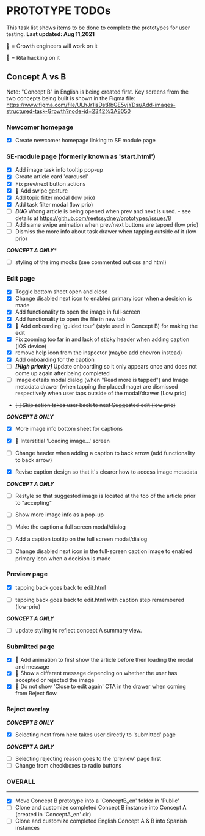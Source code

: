 PROTOTYPE TODOs
===============
This task list shows items to be done to complete the prototypes for user testing.
**Last updated: Aug 11,2021**

👷 = Growth engineers will work on it

🔧 = Rita hacking on it

**Concept A vs B**
------------------
Note: "Concept B" in English is being created first.
Key screens from the two concepts being built is shown in the Figma file:
https://www.figma.com/file/ULhJr1isDstRbGE5vjYDsr/Add-images-structured-task-Growth?node-id=2342%3A8050

### **Newcomer homepage**

- [x] Create newcomer homepage linking to SE module page


### **SE-module page (formerly known as 'start.html')**

- [x] Add image task info tooltip pop-up
- [x] Create article card 'carousel'
- [x] Fix prev/next button actions
- [x] 👷 Add swipe gesture
- [x] Add topic filter modal (low prio)
- [x] Add task filter modal (low prio)
- [ ] ***BUG*** Wrong article is being opened when prev and next is used. - see details at https://github.com/reetssydney/prototypes/issues/8
- [ ] Add same swipe animation when prev/next buttons are tapped (low prio)
- [ ] Dismiss the more info about task drawer when tapping outside of it (low prio)

***CONCEPT A ONLY****
- [ ] styling of the img mocks (see commented out css and html)

### **Edit page**

- [x] Toggle bottom sheet open and close
- [x] Change disabled next icon to enabled primary icon when a decision is made
- [x] Add functionality to open the image in full-screen
- [x] Add functionality to open the file in new tab
- [x] 👷 Add onboarding 'guided tour' (style used in Concept B) for making the edit
- [x] Fix zooming too far in and lack of sticky header when adding caption (iOS device)
- [x] remove help icon from the inspector (maybe add chevron instead)
- [x] Add onboarding for the caption
- [ ] ***[High priority]*** Update onboarding so it only appears once and does not come up again after being completed
- [ ] Image details modal dialog (when "Read more is tapped") and Image metadata drawer (when tapping the placedImage) are dismissed respectively when user taps outside of the modal/drawer [Low prio]
- ~~[ ] Skip action takes user back to next Suggested edit (low prio)~~


***CONCEPT B ONLY***

- [x] More image info bottom sheet for captions
- [x] 👷 Interstitial 'Loading image...' screen
- [ ] Change header when adding a caption to back arrow (add functionality to back arrow)
- [x] Revise caption design so that it's clearer how to access image metadata


***CONCEPT A ONLY***

- [ ] Restyle so that suggested image is located at the top of the article prior to "accepting"
- [ ] Show more image info as a pop-up
- [ ] Make the caption a full screen modal/dialog
- [ ] Add a caption tooltip on the full screen modal/dialog
- [ ] Change disabled next icon in the full-screen caption image to enabled primary icon when a decision is made


### **Preview page**
- [x] tapping back goes back to edit.html
- [ ] tapping back goes back to edit.html with caption step remembered (low-prio)


***CONCEPT A ONLY***

- [ ] update styling to reflect concept A summary view.

### **Submitted page**

- [x] 👷 Add animation to first show the article before then loading the modal and message
- [x] 👷 Show a different message depending on whether the user has accepted or rejected the image
- [x] 👷 Do not show 'Close to edit again' CTA in the drawer when coming from Reject flow.

### **Reject overlay**

***CONCEPT B ONLY***

- [x] Selecting next from here takes user directly to 'submitted' page

***CONCEPT A ONLY***

- [ ] Selecting rejecting reason goes to the 'preview' page first
- [ ] Change from checkboxes to radio buttons

### **OVERALL**
---------------
- [x] Move Concept B prototype into a 'ConceptB_en' folder in 'Public'
- [ ] Clone and customize completed Concept B instance into Concept A (created in 'ConceptA_en' dir)
- [ ] Clone and customize completed English Concept A & B into Spanish instances
